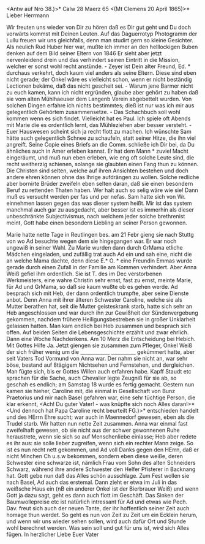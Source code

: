 <Antw auf Nro 38.)>* Calw 28 Maerz 65
 <(Mt Clemens 20 April 1865)>*
Lieber Herrmann

Wir freuten uns wieder von Dir zu hören daß es Dir gut geht und Du doch vorwärts kommst mit Deinen Leuten. Auf das Daguerrotyp Photogramm der Lullu freuen wir uns gleichfalls, denn man studirt gern so kleine Gesichter. Als neulich Rud Huber hier war, mußte ich immer an den helllockigen Buben denken auf dem Bild seiner Eltern von 1846 Er sieht aber jetzt nervenleidend drein und das verhindert seinen Eintritt in die Mission, welcher er sonst wohl recht anstünde. - Zeyer ist Dein alter Freund, Ed. <Mohl>* durchaus verkehrt, doch kaum viel anders als seine Eltern. Diese sind eben nicht gerade; der Onkel wäre es vielleicht schon, wenn er nicht beständig Lectionen bekäme, daß das nicht gescheit sei. - Warum jene Barmer nicht zu euch kamen, kann ich nicht ergründen, glaube aber gehört zu haben daß sie vom alten Mühlhaeuser dem Langenb Verein abgebettelt wurden. Von solchen Dingen erfahre ich nichts bestimmtes; dieß ist nur was ich mir aus gelegentlich Gehörtem zusammensetze. - Das Schachbuch soll wohl kommen wenn es sich findet. Vielleicht hat es Paul. Ich spiele oft Abends mit Marie die es ordentlich lernt, das Mühleziehen aber besser versteht. - Euer Hauswesen scheint sich ja recht flott zu machen. Ich wünschte Sam hätte auch gelegentlich Schnee zu schaufeln, statt seiner Hitze, die ihn viel angreift. Seine Copie eines Briefs an die Comm. schließe ich Dir bei, da Du ähnliches auch in Amer erleben kannst. Er hat dem Mann <Wroughton>* zuviel Macht eingeräumt, und muß nun eben erleben, wie eng oft solche Leute sind, die recht weitherzig schienen, solange sie glaubten einen Fang thun zu können. Die Christen sind selten, welche auf ihren Ansichten bestehen und doch andere ehren können ohne das Ihrige aufdrängen zu wollen. Solche redliche aber bornirte Brüder zweifeln eben selten daran, daß sie einen besondern Beruf zu rettenden Thaten haben. Wer halt auch so selig wäre wie sie! Dann muß es versucht werden per fas und per nefas. Sam hatte sich von Wr. einnehmen lassen gegen das was dieser system heißt. Mir ist das system manchmal auch gar zu ausgedacht, aber besser ist es immerhin als dieser unbeschränkte Subjectivismus, nach welchem jeder solche brethrenist meint, Gott habe einen besondern Liebling an seiner Person gewonnen.

Marie hatte nette Tage in Reutlingen bes. am 21 Febr gieng sie nach Stuttg von wo Ad besuchte wegen dem sie hingegangen war. Er war noch ungewiß in seiner Wahl. Zu Marie wurden dann durch GrMama etliche Mädchen eingeladen, und zufällig trat auch Ad ein und sah eine, nicht die an welche Mama dachte, denn diese E.<milie oder Elise>* O. <Ostertag>* eine Freundin Emmas wurde gerade durch einen Zufall in der Familie am Kommen verhindert. Aber Anna Weiß gefiel ihm ordentlich. Sie ist T. des im Dec verstorbenen Werkmeisters, eine wahre Christin sehr ernst, fast zu ernst, meinte Marie, für Ad und GrMama, so daß sie kaum wußte ob es gehen werde. Ad besprach sich mit Heb, der dann ordentlich trumpfte, aber seine Dienste anbot. Denn Anna mit ihrer älteren Schwester Caroline, welche sie als Mutter berathen hat, seit die Mutter geisteskrank starb, hatte sich sehr an Heb angeschlossen und war durch ihn zur Gewißheit der Sündenvergebung gekommen, nachdem frühere Heiligungsbestreben sie in großer Unklarheit gelassen hatten. Man kam endlich bei Heb zusammen und besprach sich offen. Auf beiden Seiten die Lebensgeschichte erzählt und zwar ehrlich. Dann eine Woche Nachdenkens. Am 10 Merz die Entscheidung bei Hebich. Mit Gottes Hilfe Ja. Jetzt giengen sie zusammen zum Pfleger, Onkel Weiß der sich früher wenig um die ____________ __________ gekümmert hatte, aber seit Vaters Tod Vormund von Anna war. Der nahm sie nicht an, war sehr böse, bestand auf 8tägigem Nichtsehen und Fernstehen, und dergleichen. Man fügte sich, bis er Gottes Willen auch erfahren habe. Kapff Staudt etc sprachen für die Sache, auch Chevalier legte Zeugniß für sie ab, so geschah es endlich; am Samstag 18 wurde es fertig gemacht. Gestern nun kamen sie hieher, Caroline mit, die einmal in Gesellschaft von Bunz Praetorius und mir nach Basel gefahren war, eine sehr tüchtige Person, die klar erkennt, <Ach! Du guter Vater! - was knüpfte sich noch Alles daran!>* <Und dennoch hat Papa Caroline recht beurteilt FG.)>* entschieden handelt und des HErrn Ehre sucht; war auch in Maennedorf gewesen, eben als die Trudel starb. Wir hatten nun nette Zeit zusammen. Anna war einmal fast zweifelhaft gewesen, ob sie nicht aus der schwer gewonnenen Ruhe heraustrete, wenn sie sich so auf Menschenliebe einlasse; Heb aber redete es ihr aus: sie solle lieber zugreifen, wenn sich ein rechter Mann zeige. So ist es nun recht nett gekommen, und Ad voll Danks gegen den HErrn, daß er nicht Minchen Ch u.s.w bekommen, sondern eben diese weiße, deren Schwester eine schwarze ist, nämlich Frau vom Sohn des alten Schneiders Schwarz, während ihre andere Schwester den Helfer Pfisterer in Backnang hat. Gott gebe nun daß das Alles schön ausschlage. Zum Fest wollen sie nach Basel, Ad auch das erstemal. Dann zieht er etwa im Juli in das weißsche Haus ein (nB ein anderer Onkel ist der Bierbrauer Weiß) und wenn Gott ja dazu sagt, geht es dann auch flott im Geschäft. Das Sinken der Baumwollepreise etc ist natürlich intressant für Ad und etwas wie Pech. Dav. freut sich auch der neuen Tante, der ihr hoffentlich seiner Zeit auch homage thun werdet. So geht es nun von Zeit zu Zeit um ein Ecklein herum, und wenn wir uns wieder sehen sollen, wird auch dafür Ort und Stunde wohl berechnet werden. Was sein soll und gut für uns ist, wird sich Alles fügen. In herzlicher Liebe
 Euer Vater
